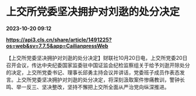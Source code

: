 # 上交所党委坚决拥护对刘逖的处分决定

**2023-10-20 09:12**

**https://api3.cls.cn/share/article/1491225?os=web&sv=7.7.5&app=CailianpressWeb**

【上交所党委坚决拥护对刘逖的处分决定】财联社10月20日电，上交所党委20日召开会议，传达中央纪委国家监委驻中国证监会纪检监察组关于给予刘逖开除处分的决定，上交所党委书记、理事长邱勇主持会议并讲话，党委班子成员作表态发言。上交所党委坚决拥护对刘逖的处分决定，将深刻汲取案件惨痛教训，警钟长鸣、举一反三、坚决整改，坚持不懈把上交所全面从严治党向纵深推进。